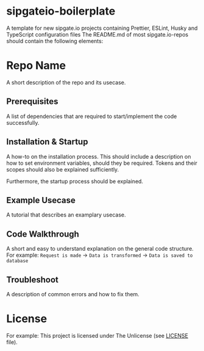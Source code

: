 # sipgateio-boilerplate

A template for new sipgate.io projects containing Prettier, ESLint, Husky and TypeScript configuration files
The README.md of most sipgate.io-repos should contain the following elements:

# Repo Name

A short description of the repo and its usecase.

## Prerequisites

A list of dependencies that are required to start/implement the code successfully.

## Installation & Startup

A how-to on the installation process.
This should include a description on how to set environment variables, should they be required.
Tokens and their scopes should also be explained sufficiently.

Furthermore, the startup process should be explained.

## Example Usecase

A tutorial that describes an examplary usecase.

## Code Walkthrough

A short and easy to understand explanation on the general code structure. <br/>
For example: `Request is made` -> `Data is transformed` -> `Data is saved to database`

## Troubleshoot

A description of common errors and how to fix them.

# License

For example:
This project is licensed under The Unlicense (see [LICENSE](https://github.com/sipgate-io/sipgateio-sendsms-python/blob/master/LICENSE) file).
